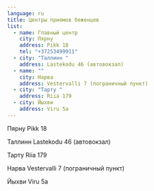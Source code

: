 ```yaml
---
language: ru
title: Центры приемов беженцев
list:
  - name: Главный центр
    city: Пярну
    address: Pikk 18
    tel: "+37253499911"
  - city: "Таллинн "
    address: Lastekodu 46 (автовокзал)
  - name: ""
    city: Нарва
    address: Vestervalli 7 (пограничный пункт)
  - city: "Тарту "
    address: Riia 179
  - city: Йыхви
    address: Viru 5a
---
```

Пярну
Pikk 18

Таллинн 
Lastekodu 46 (автовокзал)

Тарту
Riia 179

Нарва
Vestervalli 7 (пограничный пункт)

Йыхви 
Viru 5a